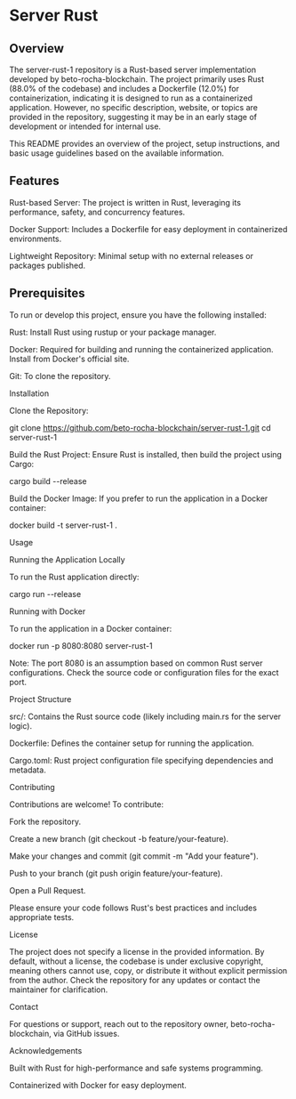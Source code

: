 # Server Rust

## Overview

The server-rust-1 repository is a Rust-based server implementation developed by beto-rocha-blockchain. The project primarily uses Rust (88.0% of the codebase) and includes a Dockerfile (12.0%) for containerization, indicating it is designed to run as a containerized application. However, no specific description, website, or topics are provided in the repository, suggesting it may be in an early stage of development or intended for internal use.

This README provides an overview of the project, setup instructions, and basic usage guidelines based on the available information.

## Features





Rust-based Server: The project is written in Rust, leveraging its performance, safety, and concurrency features.



Docker Support: Includes a Dockerfile for easy deployment in containerized environments.



Lightweight Repository: Minimal setup with no external releases or packages published.

## Prerequisites

To run or develop this project, ensure you have the following installed:





Rust: Install Rust using rustup or your package manager.



Docker: Required for building and running the containerized application. Install from Docker's official site.



Git: To clone the repository.

Installation





Clone the Repository:

git clone https://github.com/beto-rocha-blockchain/server-rust-1.git
cd server-rust-1



Build the Rust Project: Ensure Rust is installed, then build the project using Cargo:

cargo build --release



Build the Docker Image: If you prefer to run the application in a Docker container:

docker build -t server-rust-1 .

Usage

Running the Application Locally

To run the Rust application directly:

cargo run --release

Running with Docker

To run the application in a Docker container:

docker run -p 8080:8080 server-rust-1

Note: The port 8080 is an assumption based on common Rust server configurations. Check the source code or configuration files for the exact port.

Project Structure





src/: Contains the Rust source code (likely including main.rs for the server logic).



Dockerfile: Defines the container setup for running the application.



Cargo.toml: Rust project configuration file specifying dependencies and metadata.

Contributing

Contributions are welcome! To contribute:





Fork the repository.



Create a new branch (git checkout -b feature/your-feature).



Make your changes and commit (git commit -m "Add your feature").



Push to your branch (git push origin feature/your-feature).



Open a Pull Request.

Please ensure your code follows Rust's best practices and includes appropriate tests.

License

The project does not specify a license in the provided information. By default, without a license, the codebase is under exclusive copyright, meaning others cannot use, copy, or distribute it without explicit permission from the author. Check the repository for any updates or contact the maintainer for clarification.

Contact

For questions or support, reach out to the repository owner, beto-rocha-blockchain, via GitHub issues.

Acknowledgements





Built with Rust for high-performance and safe systems programming.



Containerized with Docker for easy deployment.
